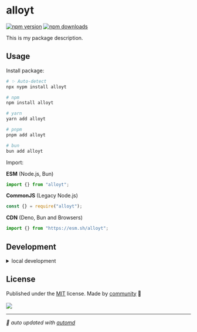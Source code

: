 # alloyt

<!-- automd:badges color=yellow -->

[![npm version](https://img.shields.io/npm/v/alloyt?color=yellow)](https://npmjs.com/package/alloyt)
[![npm downloads](https://img.shields.io/npm/dm/alloyt?color=yellow)](https://npmjs.com/package/alloyt)

<!-- /automd -->

This is my package description.

## Usage

Install package:

<!-- automd:pm-install -->

```sh
# ✨ Auto-detect
npx nypm install alloyt

# npm
npm install alloyt

# yarn
yarn add alloyt

# pnpm
pnpm add alloyt

# bun
bun add alloyt
```

<!-- /automd -->

Import:

<!-- automd:jsimport cjs cdn name="alloyt" -->

**ESM** (Node.js, Bun)

```js
import {} from "alloyt";
```

**CommonJS** (Legacy Node.js)

```js
const {} = require("alloyt");
```

**CDN** (Deno, Bun and Browsers)

```js
import {} from "https://esm.sh/alloyt";
```

<!-- /automd -->

## Development

<details>

<summary>local development</summary>

- Clone this repository
- Install latest LTS version of [Node.js](https://nodejs.org/en/)
- Enable [Corepack](https://github.com/nodejs/corepack) using `corepack enable`
- Install dependencies using `pnpm install`
- Run interactive tests using `pnpm dev`

</details>

## License

<!-- automd:contributors license=MIT -->

Published under the [MIT](https://github.com/justboereh/alloyt/blob/main/LICENSE) license.
Made by [community](https://github.com/justboereh/alloyt/graphs/contributors) 💛
<br><br>
<a href="https://github.com/justboereh/alloyt/graphs/contributors">
<img src="https://contrib.rocks/image?repo=justboereh/alloyt" />
</a>

<!-- /automd -->

<!-- automd:with-automd -->

---

_🤖 auto updated with [automd](https://automd.unjs.io)_

<!-- /automd -->
